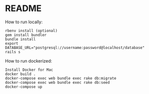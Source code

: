 # README

How to run locally:

    rbenv install (optional)
    gem install bundler
    bundle install
    export DATABASE_URL="postgresql://username:password@localhost/database"
    rails s

How to run dockerized:

    Install Docker for Mac
    docker build .
    docker-compose exec web bundle exec rake db:migrate
    docker-compose exec web bundle exec rake db:seed
    docker-compose up
